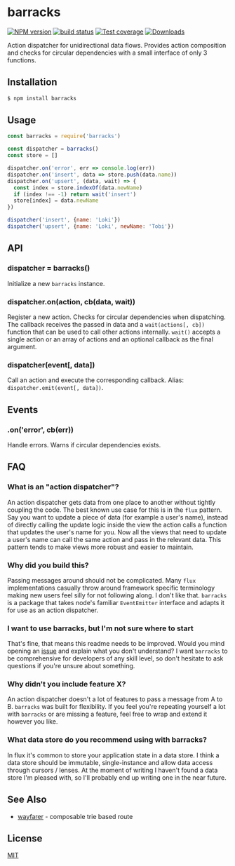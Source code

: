 # barracks
[![NPM version][npm-image]][npm-url]
[![build status][travis-image]][travis-url]
[![Test coverage][coveralls-image]][coveralls-url]
[![Downloads][downloads-image]][downloads-url]

Action dispatcher for unidirectional data flows. Provides action composition
and checks for circular dependencies with a small interface of only 3
functions.

## Installation
```sh
$ npm install barracks
```

## Usage
````js
const barracks = require('barracks')

const dispatcher = barracks()
const store = []

dispatcher.on('error', err => console.log(err))
dispatcher.on('insert', data => store.push(data.name))
dispatcher.on('upsert', (data, wait) => {
  const index = store.indexOf(data.newName)
  if (index !== -1) return wait('insert')
  store[index] = data.newName
})

dispatcher('insert', {name: 'Loki'})
dispatcher('upsert', {name: 'Loki', newName: 'Tobi'})
````

## API
### dispatcher = barracks()
Initialize a new `barracks` instance.

### dispatcher.on(action, cb(data, wait))
Register a new action. Checks for circular dependencies when dispatching.  The
callback receives the passed in data and a `wait(actions[, cb])` function that
can be used to call other actions internally. `wait()` accepts a single action
or an array of actions and an optional callback as the final argument.

### dispatcher(event[, data])
Call an action and execute the corresponding callback. Alias:
`dispatcher.emit(event[, data])`.

## Events
### .on('error', cb(err))
Handle errors. Warns if circular dependencies exists.

## FAQ
### What is an "action dispatcher"?
An action dispatcher gets data from one place to another without tightly
coupling the code. The best known use case for this is in the `flux` pattern.
Say you want to update a piece of data (for example a user's name), instead of
directly calling the update logic inside the view the action calls a function
that updates the user's name for you. Now all the views that need to update a
user's name can call the same action and pass in the relevant data.  This
pattern tends to make views more robust and easier to maintain.

### Why did you build this?
Passing messages around should not be complicated. Many `flux` implementations
casually throw around framework specific terminology making new users feel
silly for not following along. I don't like that. `barracks` is a package that
takes node's familiar `EventEmitter` interface and adapts it for use as an
action dispatcher.

### I want to use barracks, but I'm not sure where to start
That's fine, that means this readme needs to be improved. Would you mind
opening an [issue](https://github.com/yoshuawuyts/barracks/issues) and explain
what you don't understand? I want `barracks` to be comprehensive for developers
of any skill level, so don't hesitate to ask questions if you're unsure about
something.

### Why didn't you include feature X?
An action dispatcher doesn't a lot of features to pass a message from A to B.
`barracks` was built for flexibility. If you feel you're repeating yourself a
lot with `barracks` or are missing a feature, feel free to wrap and extend it
however you like.

### What data store do you recommend using with barracks?
In flux it's common to store your application state in a data store. I think a
data store should be immutable, single-instance and allow data access through
cursors / lenses. At the moment of writing I haven't found a data store I'm
pleased with, so I'll probably end up writing one in the near future.

## See Also
- [wayfarer](https://github.com/yoshuawuyts/wayfarer) -  composable trie based route

## License
[MIT](https://tldrlegal.com/license/mit-license)

[npm-image]: https://img.shields.io/npm/v/barracks.svg?style=flat-square
[npm-url]: https://npmjs.org/package/barracks
[travis-image]: https://img.shields.io/travis/yoshuawuyts/barracks/master.svg?style=flat-square
[travis-url]: https://travis-ci.org/yoshuawuyts/barracks
[coveralls-image]: https://img.shields.io/coveralls/yoshuawuyts/barracks.svg?style=flat-square
[coveralls-url]: https://coveralls.io/r/yoshuawuyts/barracks?branch=master
[downloads-image]: http://img.shields.io/npm/dm/barracks.svg?style=flat-square
[downloads-url]: https://npmjs.org/package/barracks

[flux]: http://facebook.github.io/react/blog/2014/05/06/flux.html
[browserify]: https://github.com/substack/node-browserify
